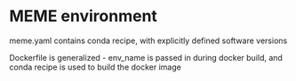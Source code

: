 # MEME environment

meme.yaml contains conda recipe, with explicitly defined software versions

Dockerfile is generalized - env_name is passed in during docker build, and conda recipe is used to build the docker image
